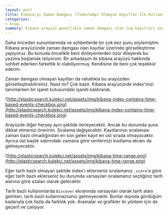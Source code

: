 ```yaml
---
layout: post
title: Kibana'yı Zaman Damgası (Timestamp) Olmayan Kayıtlar İle Kullanma
categories:
- blog
summary: Kibana arayüzü genellikle zaman damgası olan log kayıtları üzeribde grafikler oluşturarak kullanılır. Bu sadece bununla sınırlı değildir. Index'i tanımlarken zaman damgasını göz ardı ederek verilerinizi görselleştirebilirsiniz. 
---
```


Daha önceden sunumlarımda ve sohbetlerde bir çok kez şunu söylemiştim. Kibana 
arayüzünde zaman damgası olan kayıtlar üzerinde görselleştirme yapıyoruz. Bu 
konuda öncelikle beni dinleyenlerden özür dileyerek bu yazıma başlamak istiyorum.
Bir arkadaşım ile kibana arayüzü hakkında sohbet ederken farkettik ki 
olabiliyormuş. Kendisine de beni çok teşekkür ederim. 

Zaman damgası olmayan kayıtları da rahatlıkla bu arayüzden görselleştirebilirsiniz. 
Nasıl mı? Çok basit. Kibana arayüzünde index'inizi tanımlarken bir işaret 
kutusundaki işareti kaldırarak. 

![http://elasticsearch.kulekci.net/assets/img/kibana-index-contains-time-based-events-checkbox.png](http://elasticsearch.kulekci.net/assets/img/kibana-index-contains-time-based-events-checkbox.png)

Arayüzde diğer herşey aynı şekilde ilerleyecektir. Ancak bu durumda şuna dikkat 
etmenizi öneririm. Sıralama değişecektir. Kayıtlarınızı sıralaması zaman bazlı 
olmadığından en son gelen kayıt en üst sırada olmayacaktır. Ayrıca üst başlık 
satırındaki zamana göre verilerinizi kısıtlama ekranı da gelmeyecektir.

![http://elasticsearch.kulekci.net/assets/img/kibana-time-range.png](http://elasticsearch.kulekci.net/assets/img/kibana-time-range.png)

Eğer tarih bazlı olmayan şekilde index'i eklerseniz sıralamanız `_score`'a göre 
eğer tarih bazlı eklerseniz bu durumda varsayılan sıralamanız seçtiğiniz tarih 
alanına göre azalan olarak gelecektir. 

Tarih bazlı kullanımlarda `Discover` ekranında varsayılan olarak tarih alanı 
gelirken, tarih bazlı kullanmazsanız gelmeyecektir. Bunlar dışında gördüğüm 
kadarıyla çok fazla da farklılık yok. Aramalar ve grafikler iki yöntem için de 
geçerli ve çalışıyor.